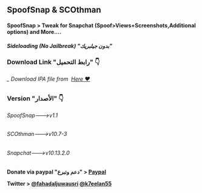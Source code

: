## **SpoofSnap & SCOthman**
#### SpoofSnap > Tweak for Snapchat (Spoof>Views+Screenshots,Additional options)  and More....
##### Sideloading (No Jailbreak) "بدون جيلبريك"


### Download Link "رابط التحميل" 👇
###### _ Download IPA file from  [Here ❤️](https://pages.github.com/)


### Version "الأصدار" 👇
###### SpoofSnap--->v1.1
###### SCOthman--->v10.7-3
###### Snapchat--->v10.13.2.0

**Donate via paypal "دعم وتبرع" > [Paypal](https://www.paypal.me/Spoofsnap)**

**Twitter > [@fahadaljuwausri](https://twitter.com/fahadaljuwausri) [@k7eelan55](https://twitter.com/K7eelan55)**

